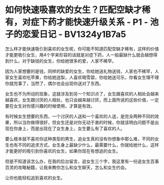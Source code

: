 # 如何快速吸喜欢的女生？匹配空缺才稀有，对症下药才能快速升级关系 - P1 - 池子的恋爱日记 - BV1324y1B7a5

怎么样才能快速吸引到喜欢的女生呢，你可能不知道匹配空缺才稀有，这样的价值才能更吸引女生，用4个字来形容的话就是对症下药，人一般最缺什么就会越想得到什么，对于缺钱的女生，你给她很多的爱，人家不稀罕。

因为人家想要的是钱，同样的缺爱的女生，你给她送礼物送钱，人家也不稀罕，人家女生喜欢吃苹果，你给她送梨，人喜欢喝雪碧，你给她送可乐，你看女生理不理你就完事了，当然了，偶尔也会出现你送对了东西。

女生也不为所动的现象，这就涉及到另一个知识点了，女生跟喜欢的人相处会越来越喜欢，女生跟讨厌的人相处，也只会越来越讨厌，而上面所说的这些价值，一定要在女生对你感兴趣的时候使用，才算是有效。

有时候女生想要的东西，一个讨厌的人送和一个喜欢的人送，是完全两种不同的效果，所以当你做得很好，但女生还是对你无动于衷的时候，你就该明白问题不是出现在你身上，而是出现在了女生身上，女生要么有了喜欢的人。

要么根本就不喜欢你这种类型的男生，追女生真的没有你想象中那么难，不同的女生也有不同的追求方式，女生身上最缺少什么，最需要什么，你就给她什么，这样才能更好的吸引到你喜欢的女生，如果你现在有想追的女生。

但是不知道该怎么办，在我的后台留言，追女生三个字，我这里有一份追女生百事百灵的攻略秘籍，让我来教你怎么和女生聊天，怎么和女生约会。

让你也能轻松追到喜欢的女生。